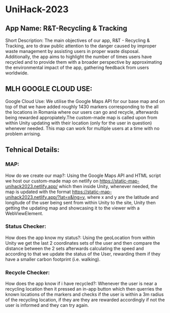 # UniHack-2023

## App Name: R&T-Recycling & Tracking

Short Description: The main objectives of our app, R&T - Recycling & Tracking, are to draw public attention to the danger caused by improper waste management by assisting users in proper waste disposal. Additionally, the app aims to highlight the number of times users have recycled and to provide them with a broader perspective by approximating the environmental impact of the app, gathering feedback from users worldwide.

## MLH GOOGLE CLOUD USE:

Google Cloud Use: We utilise the Google Maps API for our base map and on top of that we have added roughly 1430 markers corresponding to the all the locations in Romania where our users can go and recycle, afterwards being rewarded appropiately.The custom-made map is called upon from within Unity updating with their location (only for the user in question) whenever needed. This map can work for multiple users at a time with no problem arrising. 

## Tehnical Details:

### MAP:

How do we create our map?: Using the Google Maps API and HTML script we host our custom-made map on netlify on https://static-map-unihack2023.netlify.app/ which then inside Unity, whenever needed, the map is updated with the format https://static-map-unihack2023.netlify.app/?lat=x&lng=y, where x and y are the latitude and longitude of the user being sent from within Unity to the site, Unity then getting the updating map and showcasing it to the viewer with a WebViewElement.

### Status Checker:

How does the app know my status?: Using the geoLocation from within Unity we get the last 2 coordinates sets of the user and then compare the distance between the 2 sets afterwards calculating the speed and according to that we update the status of the User, rewarding them if they have a smaller carbon footprint (i.e. walking).

### Recycle Checker:

How does the app know if i have recycled?: Whenever the user is near a recycling location then it pressed an in-app button which then querries the known locations of the markers and checks if the user is within a 3m radius of the recycling location, if they are they are rewarded accordingly if not the user is informed and they can try again.
